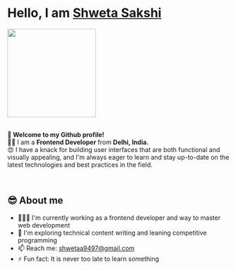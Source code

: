 <div>
    <h1> Hello, 
      I am <a href="https://www.linkedin.com/in/shweta-sakshi/" target="_blank">Shweta Sakshi</a>
    </h1>
      <img 
           src="https://user-images.githubusercontent.com/84406474/209706804-b70ef9d3-22af-4a4d-87c5-a5762477105e.gif" width="200">
    <br/><br/>
    <p><b>🙏 Welcome to my Github profile!</b><br/>
    👩‍💻 I am a <b>Frontend Developer</b> from <b>Delhi, India.</b>
    <br/>😍 I have a knack for building user interfaces that are both functional and visually appealing, and I'm always eager to learn and stay up-to-date on the latest technologies and best practices in the field. </p>
</div>

 <div>
  <br/>
        <h2>😎 
            About me
        </h2>
        <ul>
            <li> 👨🏻‍💻 I'm currently working as a frontend developer and way to master web development</li>
            <li> 🌱 I'm exploring technical content writing and leaning competitive programming</li>
            <li>📫 Reach me: 
                <a href="mailto:shwetaa9497@gmail.com" target="_blank">shwetaa9497@gmail.com</a></li>
            <li> ⚡ Fun fact: It is never too late to learn something</li>
        </ul>
    </div>


